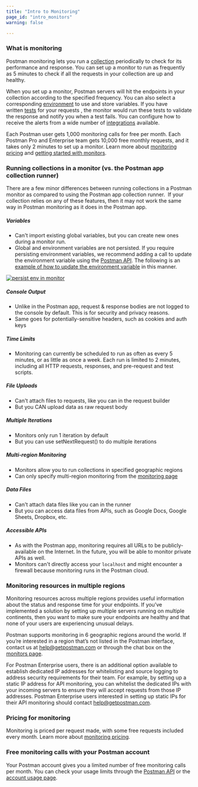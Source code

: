 ```yaml
---
title: "Intro to Monitoring"
page_id: "intro_monitors"
warning: false

---
```


### What is monitoring

Postman monitoring lets you run a [collection](https://learning.postman.com/docs/postman/collections/creating_collections/) periodically to check for its performance and response. You can set up a monitor to run as frequently as 5 minutes to check if all the requests in your collection are up and healthy. 

When you set up a monitor, Postman servers will hit the endpoints in your collection according to the specified frequency. You can also select a corresponding [environment](https://learning.postman.com/docs/postman/environments_and_globals/manage_environments/) to use and store variables. If you have written [tests](https://learning.postman.com/docs/postman/scripts/test_scripts/) for your requests , the monitor would run these tests to validate the response and notify you when a test fails. You can configure how to receive the alerts from a wide number of [integrations](https://learning.postman.com/docs/postman_pro/integrations/intro_integrations/) available.

Each Postman user gets 1,000 monitoring calls for free per month. Each Postman Pro and Enterprise team gets 10,000 free monthly requests, and it takes only 2 minutes to set up a monitor. Learn more about [monitoring pricing](https://learning.postman.com/docs/postman/monitors/pricing_monitors) and [getting started with monitors](https://learning.postman.com/docs/postman/monitors/setting_up_monitor/).

### Running collections in a monitor (vs. the Postman app collection runner)

There are a few minor differences between running collections in a Postman monitor as compared to using the Postman app collection runner.  If your collection relies on any of these features, then it may not work the same way in Postman monitoring as it does in the Postman app.

##### **Variables**

   *   Can't import existing global variables, but you can create new ones during a monitor run.
   *   Global and environment variables are not persisted. If you require persisting environment variables, we recommend adding a call to update the environment variable using the [Postman API](https://learning.postman.com/docs/postman/postman_api/intro_api/). The following is an [example of how to update the environment variable](https://documenter.getpostman.com/view/218543/lunch-picker/6fWy4Ao#fe7e2416-4af9-fffc-02af-b8fc2c58a181) in this manner.

   [![persist env in monitor](https://assets.postman.com/postman-docs/monitorPersistEnv.png)](https://assets.postman.com/postman-docs/monitorPersistEnv.png)

##### **Console Output**

   *   Unlike in the Postman app, request & response bodies are not logged to the console by default. This is for security and privacy reasons.
   *   Same goes for potentially-sensitive headers, such as cookies and auth keys

##### **Time Limits**

   *   Monitoring can currently be scheduled to run as often as every 5 minutes, or as little as once a week. Each run is limited to 2 minutes, including all HTTP requests, responses, and pre-request and test scripts.

##### **File Uploads**

   *   Can't attach files to requests, like you can in the request builder
   *   But you CAN upload data as raw request body

##### **Multiple Iterations**

   *   Monitors only run 1 iteration by default
   *   But you can use setNextRequest() to do multiple iterations

##### **Multi-region Monitoring**

   *   Monitors allow you to run collections in specified geographic regions
   *   Can only specify multi-region monitoring from the [monitoring page](https://monitor.getpostman.com)

##### **Data Files**

   *   Can't attach data files like you can in the runner
   *   But you can access data files from APIs, such as Google Docs, Google Sheets, Dropbox, etc.

##### **Accessible APIs**

   * As with the Postman app, monitoring requires all URLs to be publicly-available on the Internet. In the future, you will be able to monitor private APIs as well.
   * Monitors can't directly access your `localhost` and might encounter a firewall because monitoring runs in the Postman cloud.

### Monitoring resources in multiple regions

Monitoring resources across multiple regions provides useful information about the status and response time for your endpoints. If you’ve implemented a solution by setting up multiple servers running on multiple continents, then you want to make sure your endpoints are healthy and that none of your users are experiencing unusual delays.

Postman supports monitoring in 6 geographic regions around the world. If you’re interested in a region that’s not listed in the Postman interface, contact us at [help@getpostman.com](mailto:help@getpostman.com) or through the chat box on the [monitors page](https://monitor.getpostman.com).

For Postman Enterprise users, there is an additional option available to establish dedicated IP addresses for whitelisting and source logging to address security requirements for their team. For example, by setting up a static IP address for API monitoring, you can whitelist the dedicated IPs with your incoming servers to ensure they will accept requests from those IP addresses. Postman Enterprise users interested in setting up static IPs for their API monitoring should contact [help@getpostman.com](mailto:help@getpostman.com).

### Pricing for monitoring

Monitoring is priced per request made, with some free requests included every month. Learn more about [monitoring pricing](https://learning.postman.com/docs/postman/monitors/pricing_monitors).

### Free monitoring calls with your Postman account

Your Postman account gives you a limited number of free monitoring calls per month. You can check your usage limits through the [Postman API](https://docs.api.getpostman.com) or the [account usage page](https://go.pstmn.io/postman-account-limits).
